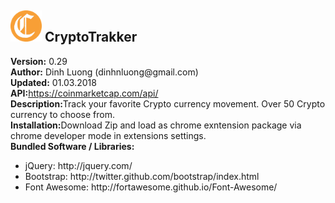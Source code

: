<html>
    <head>
    </head>
    <body>
        <h2><img src="/images/cryptocoin.png" style="width: 50px; height: 50px"> CryptoTrakker</h2>
        <div><b>Version:</b> 0.29</div>
        <div><b>Author:</b> Dinh Luong (dinhnluong@gmail.com)</div>
        <div><b>Updated:</b> 01.03.2018</div>
        <div><b>API:</b><a href="https://coinmarketcap.com/api/">https://coinmarketcap.com/api/</a></div>
        <div><b>Description:</b>Track your favorite Crypto currency movement. Over 50 Crypto currency to choose from.</div>
        <div><b>Installation:</b>Download Zip and load as chrome exntension package via chrome developer mode in extensions settings. </div>
        <div><b>Bundled Software / Libraries:</b></div>  
                 <div>
            <ul>
                <li>jQuery: http://jquery.com/</li>
                <li>Bootstrap: http://twitter.github.com/bootstrap/index.html</li>
                <li>Font Awesome: http://fortawesome.github.io/Font-Awesome/</li>
            </ul>
        </div>
   </body>
</html>
